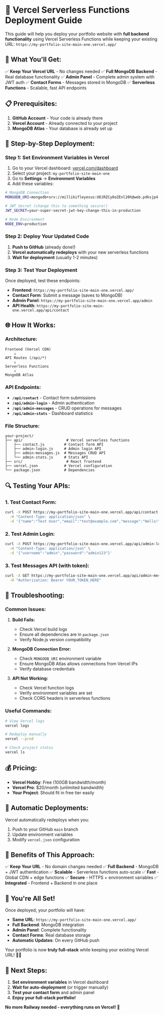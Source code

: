 # 🚀 Vercel Serverless Functions Deployment Guide

This guide will help you deploy your portfolio website with **full backend functionality** using Vercel Serverless Functions while keeping your existing URL: `https://my-portfolio-site-main-one.vercel.app/`

## 🎯 **What You'll Get:**

✅ **Keep Your Vercel URL** - No changes needed
✅ **Full MongoDB Backend** - Real database functionality
✅ **Admin Panel** - Complete admin system with JWT auth
✅ **Contact Forms** - Messages stored in MongoDB
✅ **Serverless Functions** - Scalable, fast API endpoints

## 📋 **Prerequisites:**

1. **GitHub Account** - Your code is already there
2. **Vercel Account** - Already connected to your project
3. **MongoDB Atlas** - Your database is already set up

## 🔧 **Step-by-Step Deployment:**

### **Step 1: Set Environment Variables in Vercel**

1. Go to your Vercel dashboard: [vercel.com/dashboard](https://vercel.com/dashboard)
2. Select your project: `my-portfolio-site-main-one`
3. Go to **Settings** → **Environment Variables**
4. Add these variables:

```bash
# MongoDB Connection
MONGODB_URI=mongodb+srv://millikifleyesus:UDJRZCy8oZEnl20h@web.pdksjp4.mongodb.net/portfolio

# JWT Secret (change this to something secure!)
JWT_SECRET=your-super-secret-jwt-key-change-this-in-production

# Node Environment
NODE_ENV=production
```

### **Step 2: Deploy Your Updated Code**

1. **Push to GitHub** (already done!)
2. **Vercel automatically redeploys** with your new serverless functions
3. **Wait for deployment** (usually 1-2 minutes)

### **Step 3: Test Your Deployment**

Once deployed, test these endpoints:

- **Frontend**: `https://my-portfolio-site-main-one.vercel.app/`
- **Contact Form**: Submit a message (saves to MongoDB)
- **Admin Panel**: `https://my-portfolio-site-main-one.vercel.app/admin`
- **API Health**: `https://my-portfolio-site-main-one.vercel.app/api/contact`

## 🌐 **How It Works:**

### **Architecture:**
```
Frontend (Vercel CDN)
    ↓
API Routes (/api/*)
    ↓
Serverless Functions
    ↓
MongoDB Atlas
```

### **API Endpoints:**
- **`/api/contact`** - Contact form submissions
- **`/api/admin-login`** - Admin authentication
- **`/api/admin-messages`** - CRUD operations for messages
- **`/api/admin-stats`** - Dashboard statistics

### **File Structure:**
```
your-project/
├── api/                    # Vercel serverless functions
│   ├── contact.js         # Contact form API
│   ├── admin-login.js     # Admin login API
│   ├── admin-messages.js  # Messages CRUD API
│   └── admin-stats.js     # Stats API
├── src/                    # React frontend
├── vercel.json            # Vercel configuration
└── package.json           # Dependencies
```

## 🔍 **Testing Your APIs:**

### **1. Test Contact Form:**
```bash
curl -X POST https://my-portfolio-site-main-one.vercel.app/api/contact \
  -H "Content-Type: application/json" \
  -d '{"name":"Test User","email":"test@example.com","message":"Hello!"}'
```

### **2. Test Admin Login:**
```bash
curl -X POST https://my-portfolio-site-main-one.vercel.app/api/admin-login \
  -H "Content-Type: application/json" \
  -d '{"username":"admin","password":"admin123"}'
```

### **3. Test Messages API (with token):**
```bash
curl -X GET https://my-portfolio-site-main-one.vercel.app/api/admin-messages \
  -H "Authorization: Bearer YOUR_TOKEN_HERE"
```

## 🚨 **Troubleshooting:**

### **Common Issues:**

1. **Build Fails:**
   - Check Vercel build logs
   - Ensure all dependencies are in `package.json`
   - Verify Node.js version compatibility

2. **MongoDB Connection Error:**
   - Check `MONGODB_URI` environment variable
   - Ensure MongoDB Atlas allows connections from Vercel IPs
   - Verify database credentials

3. **API Not Working:**
   - Check Vercel function logs
   - Verify environment variables are set
   - Check CORS headers in serverless functions

### **Useful Commands:**
```bash
# View Vercel logs
vercel logs

# Redeploy manually
vercel --prod

# Check project status
vercel ls
```

## 💰 **Pricing:**

- **Vercel Hobby**: Free (100GB bandwidth/month)
- **Vercel Pro**: $20/month (unlimited bandwidth)
- **Your Project**: Should fit in free tier easily

## 🔄 **Automatic Deployments:**

Vercel automatically redeploys when you:
1. Push to your GitHub `main` branch
2. Update environment variables
3. Modify `vercel.json` configuration

## 🎯 **Benefits of This Approach:**

✅ **Keep Your URL** - No domain changes needed
✅ **Full Backend** - MongoDB + JWT authentication
✅ **Scalable** - Serverless functions auto-scale
✅ **Fast** - Global CDN + edge functions
✅ **Secure** - HTTPS + environment variables
✅ **Integrated** - Frontend + Backend in one place

## 🎉 **You're All Set!**

Once deployed, your portfolio will have:
- **Same URL**: `https://my-portfolio-site-main-one.vercel.app/`
- **Full Backend**: MongoDB integration
- **Admin Panel**: Complete functionality
- **Contact Forms**: Real database storage
- **Automatic Updates**: On every GitHub push

Your portfolio is now **truly full-stack** while keeping your existing Vercel URL! 🚀✨

## 🔗 **Next Steps:**

1. **Set environment variables** in Vercel dashboard
2. **Wait for auto-deployment** (or trigger manually)
3. **Test your contact form** and admin panel
4. **Enjoy your full-stack portfolio!**

**No more Railway needed - everything runs on Vercel!** 🎯
